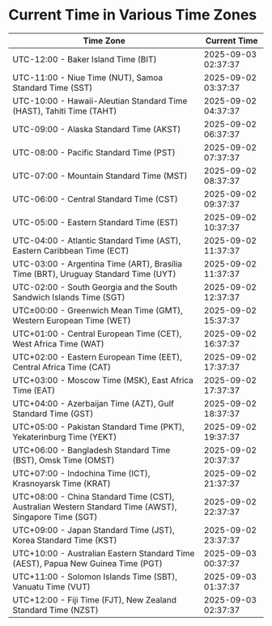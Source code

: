 # Current Time in Various Time Zones

| Time Zone | Current Time |
|-----------|--------------|
| UTC-12:00 - Baker Island Time (BIT) | 2025-09-03 02:37:37 |
| UTC-11:00 - Niue Time (NUT), Samoa Standard Time (SST) | 2025-09-02 03:37:37 |
| UTC-10:00 - Hawaii-Aleutian Standard Time (HAST), Tahiti Time (TAHT) | 2025-09-02 04:37:37 |
| UTC-09:00 - Alaska Standard Time (AKST) | 2025-09-02 06:37:37 |
| UTC-08:00 - Pacific Standard Time (PST) | 2025-09-02 07:37:37 |
| UTC-07:00 - Mountain Standard Time (MST) | 2025-09-02 08:37:37 |
| UTC-06:00 - Central Standard Time (CST) | 2025-09-02 09:37:37 |
| UTC-05:00 - Eastern Standard Time (EST) | 2025-09-02 10:37:37 |
| UTC-04:00 - Atlantic Standard Time (AST), Eastern Caribbean Time (ECT) | 2025-09-02 11:37:37 |
| UTC-03:00 - Argentina Time (ART), Brasília Time (BRT), Uruguay Standard Time (UYT) | 2025-09-02 11:37:37 |
| UTC-02:00 - South Georgia and the South Sandwich Islands Time (SGT) | 2025-09-02 12:37:37 |
| UTC±00:00 - Greenwich Mean Time (GMT), Western European Time (WET) | 2025-09-02 15:37:37 |
| UTC+01:00 - Central European Time (CET), West Africa Time (WAT) | 2025-09-02 16:37:37 |
| UTC+02:00 - Eastern European Time (EET), Central Africa Time (CAT) | 2025-09-02 17:37:37 |
| UTC+03:00 - Moscow Time (MSK), East Africa Time (EAT) | 2025-09-02 17:37:37 |
| UTC+04:00 - Azerbaijan Time (AZT), Gulf Standard Time (GST) | 2025-09-02 18:37:37 |
| UTC+05:00 - Pakistan Standard Time (PKT), Yekaterinburg Time (YEKT) | 2025-09-02 19:37:37 |
| UTC+06:00 - Bangladesh Standard Time (BST), Omsk Time (OMST) | 2025-09-02 20:37:37 |
| UTC+07:00 - Indochina Time (ICT), Krasnoyarsk Time (KRAT) | 2025-09-02 21:37:37 |
| UTC+08:00 - China Standard Time (CST), Australian Western Standard Time (AWST), Singapore Time (SGT) | 2025-09-02 22:37:37 |
| UTC+09:00 - Japan Standard Time (JST), Korea Standard Time (KST) | 2025-09-02 23:37:37 |
| UTC+10:00 - Australian Eastern Standard Time (AEST), Papua New Guinea Time (PGT) | 2025-09-03 00:37:37 |
| UTC+11:00 - Solomon Islands Time (SBT), Vanuatu Time (VUT) | 2025-09-03 01:37:37 |
| UTC+12:00 - Fiji Time (FJT), New Zealand Standard Time (NZST) | 2025-09-03 02:37:37 |
